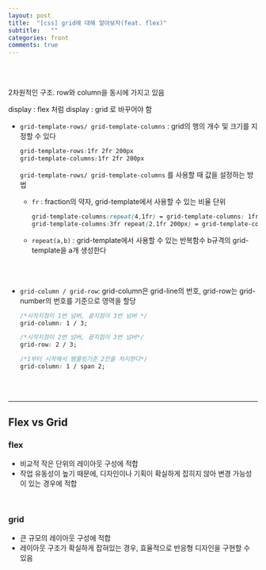 ```yaml
---
layout: post
title:  "[css] grid에 대해 알아보자(feat. flex)"
subtitle:   ""
categories: front 
comments: true
---
```




<br>

<br>

2차원적인 구조. row와 column을 동시에 가지고 있음

display : flex 처럼 display : grid 로 바꾸어야 함

* `grid-template-rows/ grid-template-columns` : grid의 행의 개수 및 크기를 지정할 수 있다

  ~~~css
  grid-template-rows:1fr 2fr 200px
  grid-template-columns:1fr 2fr 200px
  ~~~

  `grid-template-rows/ grid-template-columns` 를 사용할 때 값을 설정하는 방법

  * `fr` : fraction의 약자, grid-template에서 사용할 수 있는 비율 단위

    ~~~css
    grid-template-columns:repeat(4,1fr) = grid-template-columns: 1fr 1fr 1fr 1fr;
    grid-template-columns:3fr repeat(2,1fr 200px) = grid-template-columns:3fr 1fr 200px 1fr 200px;
    ~~~

    

  * `repeat(a,b)` : grid-template에서 사용할 수 있는 반복함수 b규격의 grid-template을 a개 생성한다

<br>

<br>

* `grid-column / grid-row`: grid-column은 grid-line의 번호, grid-row는 grid-number의 번호를 기준으로 영역을 할당 

  ~~~Css
  /*시작지점이 1번 넘버, 끝지점이 3번 넘버 */
  grid-column: 1 / 3; 
  
  /*시작지점이 2번 넘버, 끝지점이 3번 넘버*/
  grid-row: 2 / 3;	
  
  /*1부터 시작해서 템플릿기준 2칸을 차지한다*/
  grid-column: 1 / span 2; 
  ~~~

  



<br>

<br>

---

## Flex vs Grid

### flex

* 비교적 작은 단위의 레이아웃 구성에 적합
* 작업 유동성이 높기 때문에, 디자인이나 기획이 확실하게 잡히지 않아 변경 가능성이 있는 경우에 적합

<br>

### grid

* 큰 규모의 레이아웃 구성에 적합
* 레이아웃 구조가 확실하게 잡혀있는 경우, 효율적으로 반응형 디자인을 구현할 수 있음

<br>

<br>

<br>

<br>

<br>

<br>

<br>

<br>













